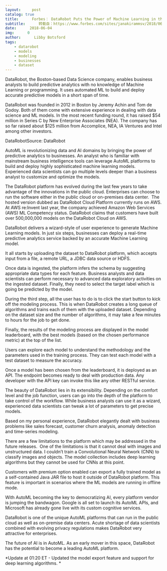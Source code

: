 ```yaml
---
layout:     post
catalog: true
title:      Forbes： DataRobot Puts the Power of Machine Learning in the Hands of Business Analysts
subtitle:      转载自：https://www.forbes.com/sites/janakirammsv/2018/06/04/datarobot-puts-the-power-of-machine-learning-in-the-hands-of-business-analysts/#6ff80eff4306
date:      2018-06-04
img:      0
author:      Libby Botsford
tags:
    - datarobot
    - models
    - modeling
    - businesses
    - dataset
---
```


DataRobot, the Boston-based Data Science company, enables business analysts to build predictive analytics with no knowledge of Machine Learning or programming. It uses automated ML to build and deploy accurate predictive models in a short span of time.

DataRobot was founded in 2012 in Boston by Jeremy Achin and Tom de Godoy. Both of them come with extensive experience in dealing with data science and ML models. In the most recent funding round, it has raised $54 million in Series C by New Enterprise Associates (NEA). The company has so far raised about $125 million from Accomplice, NEA, IA Ventures and Intel among other investors.

DataRobotSource: DataRobot

AutoML is revolutionizing data and AI domains by bringing the power of predictive analytics to businesses. An analyst who is familiar with mainstream business intelligence tools can leverage AutoML platforms to build and deploy highly sophisticated machine learning models. Experienced data scientists can go multiple levels deeper than a business analyst to customize and optimize the models.




The DataRobot platform has evolved during the last few years to take advantage of the innovations in the public cloud. Enterprises can choose to run the software either in the public cloud or on-premises data center.  The hosted version dubbed as DataRobot Cloud Platform currently runs on AWS. At AWS re:Invent last year, the company achieved Amazon Web Services (AWS) ML Competency status. DataRobot claims that customers have built over 500,000,000 models on the DataRobot Cloud on AWS.

DataRobot delivers a wizard-style of user experience to generate Machine Learning models. In just six steps, businesses can deploy a real-time predictive analytics service backed by an accurate Machine Learning model.




It all starts by uploading the dataset to DataRobot platform, which accepts input from a file, a remote URL, a JDBC data source or HDFS.

Once data is ingested, the platform infers the schema by suggesting appropriate data types for each feature. Business analysts and data scientists can perform necessary to advanced data exploratory activities on the ingested dataset. Finally, they need to select the target label which is going be predicted by the model.

During the third step, all the user has to do is to click the start button to kick off the modeling process. This is when DataRobot creates a long queue of algorithms and trains each of them with the uploaded dataset. Depending on the dataset size and the number of algorithms, it may take a few minutes to hours for the job to get done.

Finally, the results of the modeling process are displayed in the model leaderboard, with the best models (based on the chosen performance metric) at the top of the list.

Users can explore each model to understand the methodology and the parameters used in the training process. They can test each model with a test dataset to measure the accuracy.

Once a model has been chosen from the leaderboard, it is deployed as an API. The endpoint becomes ready to deal with production data. Any developer with the API key can invoke this like any other RESTful service.

The beauty of DataRobot lies in its extensibility. Depending on the comfort level and the job function, users can go into the depth of the platform to take control of the workflow. While business analysts can use it as a wizard, experienced data scientists can tweak a lot of parameters to get precise models.

Based on my personal experience, DataRobot elegantly dealt with business problems like sales forecast, customer churn analysis, anomaly detection and time-series modeling.

There are a few limitations to the platform which may be addressed in the future releases.  One of the limitations is that it cannot deal with images and unstructured data. I couldn’t train a Convolutional Neural Network (CNN) to classify images and objects. The model collection includes deep learning algorithms but they cannot be used for CNNs at this point.

Customers with premium option enabled can export a fully trained model as a self-contained Java JAR file to host it outside of DataRobot platform. This feature is important in scenarios where the ML models are running in offline mode.

With AutoML becoming the key to democratizing AI, every platform vendor is jumping the bandwagon. Google is all set to launch its AutoML APIs, and Microsoft has already gone live with its custom cognitive services.

DataRobot is one of the unique AutoML platforms that can run in the public cloud as well as on-premise data centers. Acute shortage of data scientists combined with evolving privacy regulations makes DataRobot very attractive for enterprises.

The future of AI is in AutoML. As an early mover in this space, DataRobot has the potential to become a leading AutoML platform.

*Update at 01:20 ET - Updated the model export feature and support for deep learning algorithms. *

